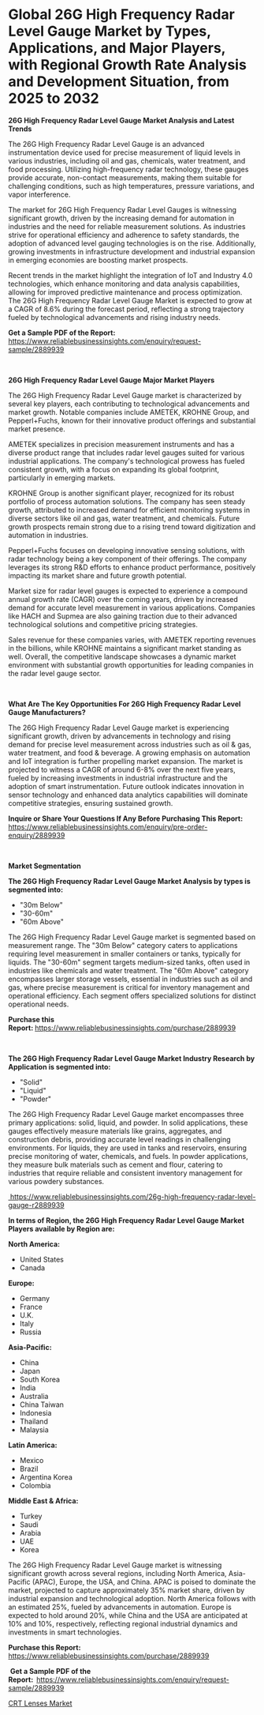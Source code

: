 <p><h1>Global 26G High Frequency Radar Level Gauge Market by Types, Applications, and Major Players, with Regional Growth Rate Analysis and Development Situation, from 2025 to 2032</h1></p><p><strong>26G High Frequency Radar Level Gauge Market Analysis and Latest Trends</strong></p>
<p><p>The 26G High Frequency Radar Level Gauge is an advanced instrumentation device used for precise measurement of liquid levels in various industries, including oil and gas, chemicals, water treatment, and food processing. Utilizing high-frequency radar technology, these gauges provide accurate, non-contact measurements, making them suitable for challenging conditions, such as high temperatures, pressure variations, and vapor interference.</p><p>The market for 26G High Frequency Radar Level Gauges is witnessing significant growth, driven by the increasing demand for automation in industries and the need for reliable measurement solutions. As industries strive for operational efficiency and adherence to safety standards, the adoption of advanced level gauging technologies is on the rise. Additionally, growing investments in infrastructure development and industrial expansion in emerging economies are boosting market prospects.</p><p>Recent trends in the market highlight the integration of IoT and Industry 4.0 technologies, which enhance monitoring and data analysis capabilities, allowing for improved predictive maintenance and process optimization. The 26G High Frequency Radar Level Gauge Market is expected to grow at a CAGR of 8.6% during the forecast period, reflecting a strong trajectory fueled by technological advancements and rising industry needs.</p></p>
<p><strong>Get a Sample PDF of the Report:&nbsp;</strong> <a href="https://www.reliablebusinessinsights.com/enquiry/request-sample/2889939?utm_campaign=3051&utm_medium=2&utm_source=Github&utm_content=ia&utm_term=14032025&utm_id=26g-high-frequency-radar-level-gauge">https://www.reliablebusinessinsights.com/enquiry/request-sample/2889939</a></p>
<p>&nbsp;</p>
<p><strong>26G High Frequency Radar Level Gauge Major Market Players</strong></p>
<p><p>The 26G High Frequency Radar Level Gauge market is characterized by several key players, each contributing to technological advancements and market growth. Notable companies include AMETEK, KROHNE Group, and Pepperl+Fuchs, known for their innovative product offerings and substantial market presence.</p><p>AMETEK specializes in precision measurement instruments and has a diverse product range that includes radar level gauges suited for various industrial applications. The company's technological prowess has fueled consistent growth, with a focus on expanding its global footprint, particularly in emerging markets.</p><p>KROHNE Group is another significant player, recognized for its robust portfolio of process automation solutions. The company has seen steady growth, attributed to increased demand for efficient monitoring systems in diverse sectors like oil and gas, water treatment, and chemicals. Future growth prospects remain strong due to a rising trend toward digitization and automation in industries.</p><p>Pepperl+Fuchs focuses on developing innovative sensing solutions, with radar technology being a key component of their offerings. The company leverages its strong R&D efforts to enhance product performance, positively impacting its market share and future growth potential.</p><p>Market size for radar level gauges is expected to experience a compound annual growth rate (CAGR) over the coming years, driven by increased demand for accurate level measurement in various applications. Companies like HACH and Supmea are also gaining traction due to their advanced technological solutions and competitive pricing strategies.</p><p>Sales revenue for these companies varies, with AMETEK reporting revenues in the billions, while KROHNE maintains a significant market standing as well. Overall, the competitive landscape showcases a dynamic market environment with substantial growth opportunities for leading companies in the radar level gauge sector.</p></p>
<p>&nbsp;</p>
<p><strong>What Are The Key Opportunities For 26G High Frequency Radar Level Gauge Manufacturers?</strong></p>
<p><p>The 26G High Frequency Radar Level Gauge market is experiencing significant growth, driven by advancements in technology and rising demand for precise level measurement across industries such as oil & gas, water treatment, and food & beverage. A growing emphasis on automation and IoT integration is further propelling market expansion. The market is projected to witness a CAGR of around 6-8% over the next five years, fueled by increasing investments in industrial infrastructure and the adoption of smart instrumentation. Future outlook indicates innovation in sensor technology and enhanced data analytics capabilities will dominate competitive strategies, ensuring sustained growth.</p></p>
<p><strong>Inquire or Share Your Questions If Any Before Purchasing This Report:</strong> <a href="https://www.reliablebusinessinsights.com/enquiry/pre-order-enquiry/2889939?utm_campaign=3051&utm_medium=2&utm_source=Github&utm_content=ia&utm_term=14032025&utm_id=26g-high-frequency-radar-level-gauge">https://www.reliablebusinessinsights.com/enquiry/pre-order-enquiry/2889939</a></p>
<p>&nbsp;</p>
<p><strong>Market Segmentation</strong></p>
<p><strong>The 26G High Frequency Radar Level Gauge Market Analysis by types is segmented into:</strong></p>
<p><ul><li>"30m Below"</li><li>"30-60m"</li><li>"60m Above"</li></ul></p>
<p><p>The 26G High Frequency Radar Level Gauge market is segmented based on measurement range. The "30m Below" category caters to applications requiring level measurement in smaller containers or tanks, typically for liquids. The "30-60m" segment targets medium-sized tanks, often used in industries like chemicals and water treatment. The "60m Above" category encompasses larger storage vessels, essential in industries such as oil and gas, where precise measurement is critical for inventory management and operational efficiency. Each segment offers specialized solutions for distinct operational needs.</p></p>
<p><strong>Purchase this Report:&nbsp;</strong><a href="https://www.reliablebusinessinsights.com/purchase/2889939?utm_campaign=3051&utm_medium=2&utm_source=Github&utm_content=ia&utm_term=14032025&utm_id=26g-high-frequency-radar-level-gauge">https://www.reliablebusinessinsights.com/purchase/2889939</a></p>
<p>&nbsp;</p>
<p><strong>The 26G High Frequency Radar Level Gauge Market Industry Research by Application is segmented into:</strong></p>
<p><ul><li>"Solid"</li><li>"Liquid"</li><li>"Powder"</li></ul></p>
<p><p>The 26G High Frequency Radar Level Gauge market encompasses three primary applications: solid, liquid, and powder. In solid applications, these gauges effectively measure materials like grains, aggregates, and construction debris, providing accurate level readings in challenging environments. For liquids, they are used in tanks and reservoirs, ensuring precise monitoring of water, chemicals, and fuels. In powder applications, they measure bulk materials such as cement and flour, catering to industries that require reliable and consistent inventory management for various powdery substances.</p></p>
<p><a href="https://www.reliablebusinessinsights.com/26g-high-frequency-radar-level-gauge-r2889939?utm_campaign=3051&utm_medium=2&utm_source=Github&utm_content=ia&utm_term=14032025&utm_id=26g-high-frequency-radar-level-gauge">&nbsp;https://www.reliablebusinessinsights.com/26g-high-frequency-radar-level-gauge-r2889939</a></p>
<p><strong>In terms of Region, the 26G High Frequency Radar Level Gauge Market Players available by Region are:</strong></p>
<p>
    <p> <strong> North America: </strong>
        <ul>
            <li>United States</li>
            <li>Canada</li>
        </ul>
        </p> 
    <p> <strong> Europe: </strong>
        <ul>
            <li>Germany</li>
            <li>France</li>
            <li>U.K.</li>
            <li>Italy</li>
            <li>Russia</li>
        </ul>
        </p> 
    <p> <strong> Asia-Pacific: </strong>
        <ul>
            <li>China</li>
            <li>Japan</li>
            <li>South Korea</li>
            <li>India</li>
            <li>Australia</li>
            <li>China Taiwan</li>
            <li>Indonesia</li>
            <li>Thailand</li>
            <li>Malaysia</li>
        </ul>
        </p> 
    <p> <strong> Latin America: </strong>
        <ul>
            <li>Mexico</li>
            <li>Brazil</li>
            <li>Argentina Korea</li>
            <li>Colombia</li>
        </ul>
        </p> 
    <p> <strong> Middle East & Africa: </strong>
        <ul>
            <li>Turkey</li>
            <li>Saudi</li>
            <li>Arabia</li>
            <li>UAE</li>
            <li>Korea</li>
        </ul>
    </p>
    </p>
<p><p>The 26G High Frequency Radar Level Gauge market is witnessing significant growth across several regions, including North America, Asia-Pacific (APAC), Europe, the USA, and China. APAC is poised to dominate the market, projected to capture approximately 35% market share, driven by industrial expansion and technological adoption. North America follows with an estimated 25%, fueled by advancements in automation. Europe is expected to hold around 20%, while China and the USA are anticipated at 10% and 10%, respectively, reflecting regional industrial dynamics and investments in smart technologies.</p></p>
<p><strong>Purchase this Report: </strong><a href="https://www.reliablebusinessinsights.com/purchase/2889939?utm_campaign=3051&utm_medium=2&utm_source=Github&utm_content=ia&utm_term=14032025&utm_id=26g-high-frequency-radar-level-gauge">https://www.reliablebusinessinsights.com/purchase/2889939</a></p>
<p>&nbsp;<strong>Get a Sample PDF of the Report:&nbsp;&nbsp;</strong><a href="https://www.reliablebusinessinsights.com/enquiry/request-sample/2889939?utm_campaign=3051&utm_medium=2&utm_source=Github&utm_content=ia&utm_term=14032025&utm_id=26g-high-frequency-radar-level-gauge">https://www.reliablebusinessinsights.com/enquiry/request-sample/2889939</a></p>
<p><strong></strong></p>
<p><p><a href="https://github.com/deyniphytic/Market-Research-Report-List-1/blob/main/crt-lenses-market.md?utm_campaign=3051&utm_medium=2&utm_source=Github&utm_content=ia&utm_term=14032025&utm_id=26g-high-frequency-radar-level-gauge">CRT Lenses Market</a></p></p>